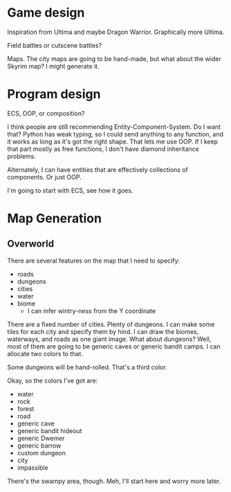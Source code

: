# Game design

Inspiration from Ultima and maybe Dragon Warrior. Graphically more Ultima.

Field battles or cutscene battles?

Maps. The city maps are going to be hand-made, but what about the wider Skyrim map? I might generate it.

# Program design

ECS, OOP, or composition?

I think people are still recommending Entity-Component-System. Do I want that? Python has weak typing, so I could send anything to any function, and it works as long as it's got the right shape. That lets me use OOP. If I keep that part mostly as free functions, I don't have diamond inheritance problems.

Alternately, I can have entities that are effectively collections of components. Or just OOP.

I'm going to start with ECS, see how it goes.

# Map Generation

## Overworld

There are several features on the map that I need to specify:
- roads
- dungeons
- cities
- water
- biome
  * I can infer wintry-ness from the Y coordinate

There are a fixed number of cities. Plenty of dungeons. I can make some tiles for each city and specify them by hind. I can draw the biomes, waterways, and roads as one giant image. What about dungeons? Well, most of them are going to be generic caves or generic bandit camps. I can allocate two colors to that.

Some dungeons will be hand-rolled. That's a third color.

Okay, so the colors I've got are:
- water
- rock
- forest
- road
- generic cave
- generic bandit hideout
- generic Dwemer
- generic barrow
- custom dungeon
- city
- impassible

There's the swampy area, though. Meh, I'll start here and worry more later.
